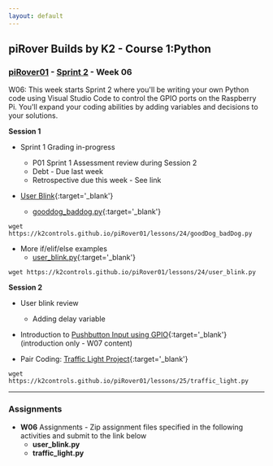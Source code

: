 ```yaml
---
layout: default
---
```

## piRover Builds by K2 - Course 1:Python

### [piRover01](../../) - [Sprint 2](../) - Week 06

W06: This week starts Sprint 2 where you'll be writing your own Python code using Visual Studio Code to control the GPIO ports on the Raspberry Pi. You'll expand your coding abilities by adding variables and decisions to your solutions.

**Session 1**

- Sprint 1 Grading in-progress
    - P01 Sprint 1 Assessment review during Session 2
    - Debt - Due last week 
    - Retrospective due this week - See link

- [User Blink](../../lessons/24/piRoverUserBlink.pdf){:target='_blank'} 
    - [gooddog_baddog.py](../../lessons/24/goodDog_badDog.py){:target='_blank'} 

```console 
wget https://k2controls.github.io/piRover01/lessons/24/goodDog_badDog.py
```

- More if/elif/else examples
    - [user_blink.py](../../lessons/24/user_blink.py){:target='_blank'} 

```console 
wget https://k2controls.github.io/piRover01/lessons/24/user_blink.py
```


**Session 2**

<!-- - Sprint 1 grade complete. See gradebook.
- P01 Sprint 1 Assessment review -->

- User blink review
    - Adding delay variable
    
- Introduction to [Pushbutton Input using GPIO](../../lessons/26/piRoverPushButton.pdf){:target='_blank'}  (introduction only - W07 content)  
- Pair Coding: [Traffic Light Project](../../lessons/25/traffic_light.pdf){:target='_blank'}  

```console 
wget https://k2controls.github.io/piRover01/lessons/25/traffic_light.py
```


---

### Assignments
- **W06** Assignments - Zip assignment files specified in the following activities and submit to the link below
    - **user_blink.py**
    - **traffic_light.py**
